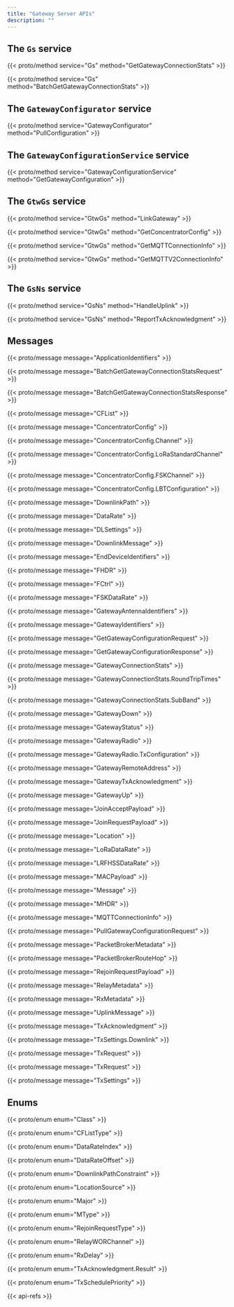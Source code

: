 ```yaml
---
title: "Gateway Server APIs"
description: ""
---
```


## The `Gs` service

{{< proto/method service="Gs" method="GetGatewayConnectionStats" >}}

{{< proto/method service="Gs" method="BatchGetGatewayConnectionStats" >}}

## The `GatewayConfigurator` service

{{< proto/method service="GatewayConfigurator" method="PullConfiguration" >}}

## The `GatewayConfigurationService` service

{{< proto/method service="GatewayConfigurationService" method="GetGatewayConfiguration" >}}

## The `GtwGs` service

{{< proto/method service="GtwGs" method="LinkGateway" >}}

{{< proto/method service="GtwGs" method="GetConcentratorConfig" >}}

{{< proto/method service="GtwGs" method="GetMQTTConnectionInfo" >}}

{{< proto/method service="GtwGs" method="GetMQTTV2ConnectionInfo" >}}

## The `GsNs` service

{{< proto/method service="GsNs" method="HandleUplink" >}}

{{< proto/method service="GsNs" method="ReportTxAcknowledgment" >}}

## Messages

{{< proto/message message="ApplicationIdentifiers" >}}

{{< proto/message message="BatchGetGatewayConnectionStatsRequest" >}}

{{< proto/message message="BatchGetGatewayConnectionStatsResponse" >}}

{{< proto/message message="CFList" >}}

{{< proto/message message="ConcentratorConfig" >}}

{{< proto/message message="ConcentratorConfig.Channel" >}}

{{< proto/message message="ConcentratorConfig.LoRaStandardChannel" >}}

{{< proto/message message="ConcentratorConfig.FSKChannel" >}}

{{< proto/message message="ConcentratorConfig.LBTConfiguration" >}}

{{< proto/message message="DownlinkPath" >}}

{{< proto/message message="DataRate" >}}

{{< proto/message message="DLSettings" >}}

{{< proto/message message="DownlinkMessage" >}}

{{< proto/message message="EndDeviceIdentifiers" >}}

{{< proto/message message="FHDR" >}}

{{< proto/message message="FCtrl" >}}

{{< proto/message message="FSKDataRate" >}}

{{< proto/message message="GatewayAntennaIdentifiers" >}}

{{< proto/message message="GatewayIdentifiers" >}}

{{< proto/message message="GetGatewayConfigurationRequest" >}}

{{< proto/message message="GetGatewayConfigurationResponse" >}}

{{< proto/message message="GatewayConnectionStats" >}}

{{< proto/message message="GatewayConnectionStats.RoundTripTimes" >}}

{{< proto/message message="GatewayConnectionStats.SubBand" >}}

{{< proto/message message="GatewayDown" >}}

{{< proto/message message="GatewayStatus" >}}

{{< proto/message message="GatewayRadio" >}}

{{< proto/message message="GatewayRadio.TxConfiguration" >}}

{{< proto/message message="GatewayRemoteAddress" >}}

{{< proto/message message="GatewayTxAcknowledgment" >}}

{{< proto/message message="GatewayUp" >}}

{{< proto/message message="JoinAcceptPayload" >}}

{{< proto/message message="JoinRequestPayload" >}}

{{< proto/message message="Location" >}}

{{< proto/message message="LoRaDataRate" >}}

{{< proto/message message="LRFHSSDataRate" >}}

{{< proto/message message="MACPayload" >}}

{{< proto/message message="Message" >}}

{{< proto/message message="MHDR" >}}

{{< proto/message message="MQTTConnectionInfo" >}}

{{< proto/message message="PullGatewayConfigurationRequest" >}}

{{< proto/message message="PacketBrokerMetadata" >}}

{{< proto/message message="PacketBrokerRouteHop" >}}

{{< proto/message message="RejoinRequestPayload" >}}

{{< proto/message message="RelayMetadata" >}}

{{< proto/message message="RxMetadata" >}}

{{< proto/message message="UplinkMessage" >}}

{{< proto/message message="TxAcknowledgment" >}}

{{< proto/message message="TxSettings.Downlink" >}}

{{< proto/message message="TxRequest" >}}

{{< proto/message message="TxRequest" >}}

{{< proto/message message="TxSettings" >}}

## Enums

{{< proto/enum enum="Class" >}}

{{< proto/enum enum="CFListType" >}}

{{< proto/enum enum="DataRateIndex" >}}

{{< proto/enum enum="DataRateOffset" >}}

{{< proto/enum enum="DownlinkPathConstraint" >}}

{{< proto/enum enum="LocationSource" >}}

{{< proto/enum enum="Major" >}}

{{< proto/enum enum="MType" >}}

{{< proto/enum enum="RejoinRequestType" >}}

{{< proto/enum enum="RelayWORChannel" >}}

{{< proto/enum enum="RxDelay" >}}

{{< proto/enum enum="TxAcknowledgment.Result" >}}

{{< proto/enum enum="TxSchedulePriority" >}}

{{< api-refs >}}
